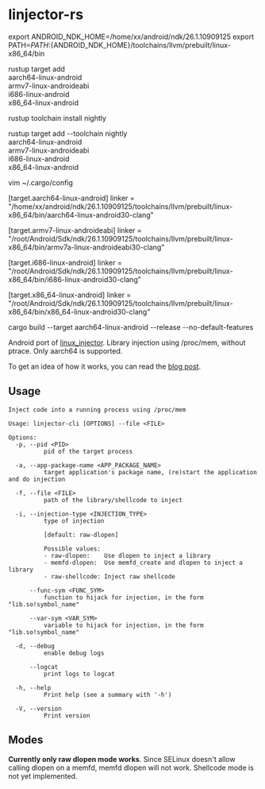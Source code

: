 # linjector-rs

export ANDROID_NDK_HOME=/home/xx/android/ndk/26.1.10909125
export PATH=$PATH:${ANDROID_NDK_HOME}/toolchains/llvm/prebuilt/linux-x86_64/bin

rustup target add \
        aarch64-linux-android \
        armv7-linux-androideabi \
        i686-linux-android \
        x86_64-linux-android

rustup toolchain install nightly

rustup target add --toolchain nightly \
        aarch64-linux-android \
        armv7-linux-androideabi \
        i686-linux-android \
        x86_64-linux-android

vim ~/.cargo/config

[target.aarch64-linux-android]
linker = "/home/xx/android/ndk/26.1.10909125/toolchains/llvm/prebuilt/linux-x86_64/bin/aarch64-linux-android30-clang"

[target.armv7-linux-androideabi]
linker = "/root/Android/Sdk/ndk/26.1.10909125/toolchains/llvm/prebuilt/linux-x86_64/bin/armv7a-linux-androideabi30-clang"

[target.i686-linux-android]
linker = "/root/Android/Sdk/ndk/26.1.10909125/toolchains/llvm/prebuilt/linux-x86_64/bin/i686-linux-android30-clang"

[target.x86_64-linux-android]
linker = "/root/Android/Sdk/ndk/26.1.10909125/toolchains/llvm/prebuilt/linux-x86_64/bin/x86_64-linux-android30-clang"

cargo build --target aarch64-linux-android --release --no-default-features

Android port of [linux_injector](https://github.com/namazso/linux_injector). Library injection using /proc/mem, without ptrace. Only aarch64 is supported.

To get an idea of how it works, you can read the [blog post](https://erfur.github.io/blog/dev/code-injection-without-ptrace).

## Usage

```
Inject code into a running process using /proc/mem

Usage: linjector-cli [OPTIONS] --file <FILE>

Options:
  -p, --pid <PID>
          pid of the target process

  -a, --app-package-name <APP_PACKAGE_NAME>
          target application's package name, (re)start the application and do injection

  -f, --file <FILE>
          path of the library/shellcode to inject

  -i, --injection-type <INJECTION_TYPE>
          type of injection
          
          [default: raw-dlopen]

          Possible values:
          - raw-dlopen:    Use dlopen to inject a library
          - memfd-dlopen:  Use memfd_create and dlopen to inject a library
          - raw-shellcode: Inject raw shellcode

      --func-sym <FUNC_SYM>
          function to hijack for injection, in the form "lib.so!symbol_name"

      --var-sym <VAR_SYM>
          variable to hijack for injection, in the form "lib.so!symbol_name"

  -d, --debug
          enable debug logs

      --logcat
          print logs to logcat

  -h, --help
          Print help (see a summary with '-h')

  -V, --version
          Print version
```

## Modes

**Currently only raw dlopen mode works**. Since SELinux doesn't allow calling dlopen on a memfd, memfd dlopen will not work. Shellcode mode is not yet implemented.

